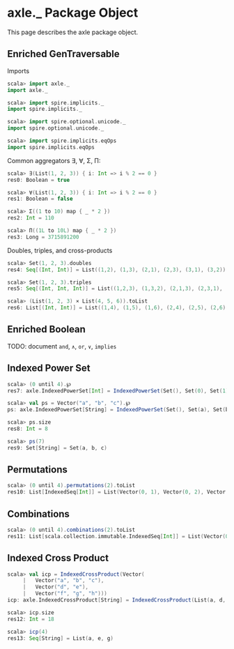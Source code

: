 
axle._ Package Object
=====================

This page describes the axle package object.

Enriched GenTraversable
-----------------------

Imports

```scala
scala> import axle._
import axle._

scala> import spire.implicits._
import spire.implicits._

scala> import spire.optional.unicode._
import spire.optional.unicode._

scala> import spire.implicits.eqOps
import spire.implicits.eqOps
```

Common aggregators ∃, ∀, Σ, Π:

```scala
scala> ∃(List(1, 2, 3)) { i: Int => i % 2 == 0 }
res0: Boolean = true

scala> ∀(List(1, 2, 3)) { i: Int => i % 2 == 0 }
res1: Boolean = false

scala> Σ((1 to 10) map { _ * 2 })
res2: Int = 110

scala> Π((1L to 10L) map { _ * 2 })
res3: Long = 3715891200
```

Doubles, triples, and cross-products

```scala
scala> Set(1, 2, 3).doubles
res4: Seq[(Int, Int)] = List((1,2), (1,3), (2,1), (2,3), (3,1), (3,2))

scala> Set(1, 2, 3).triples
res5: Seq[(Int, Int, Int)] = List((1,2,3), (1,3,2), (2,1,3), (2,3,1), (3,1,2), (3,2,1))

scala> (List(1, 2, 3) ⨯ List(4, 5, 6)).toList
res6: List[(Int, Int)] = List((1,4), (1,5), (1,6), (2,4), (2,5), (2,6), (3,4), (3,5), (3,6))
```

Enriched Boolean
----------------

TODO: document `and`, `∧`, `or`, `∨`, `implies`

Indexed Power Set
-----------------

```scala
scala> (0 until 4).℘
res7: axle.IndexedPowerSet[Int] = IndexedPowerSet(Set(), Set(0), Set(1), Set(0, 1), Set(2), Set(0, 2), Set(1, 2), Set(0, 1, 2), Set(3), Set(0, 3), Set(1, 3), Set(0, 1, 3), Set(2, 3), Set(0, 2, 3), Set(1, 2, 3), Set(0, 1, 2, 3))

scala> val ps = Vector("a", "b", "c").℘
ps: axle.IndexedPowerSet[String] = IndexedPowerSet(Set(), Set(a), Set(b), Set(a, b), Set(c), Set(a, c), Set(b, c), Set(a, b, c))

scala> ps.size
res8: Int = 8

scala> ps(7)
res9: Set[String] = Set(a, b, c)
```

Permutations
------------

```scala
scala> (0 until 4).permutations(2).toList
res10: List[IndexedSeq[Int]] = List(Vector(0, 1), Vector(0, 2), Vector(0, 3), Vector(1, 0), Vector(1, 2), Vector(1, 3), Vector(2, 0), Vector(2, 1), Vector(2, 3), Vector(3, 0), Vector(3, 1), Vector(3, 2))
```

Combinations
------------

```scala
scala> (0 until 4).combinations(2).toList
res11: List[scala.collection.immutable.IndexedSeq[Int]] = List(Vector(0, 1), Vector(0, 2), Vector(0, 3), Vector(1, 2), Vector(1, 3), Vector(2, 3))
```

Indexed Cross Product
---------------------

```scala
scala> val icp = IndexedCrossProduct(Vector(
     |   Vector("a", "b", "c"),
     |   Vector("d", "e"),
     |   Vector("f", "g", "h")))
icp: axle.IndexedCrossProduct[String] = IndexedCrossProduct(List(a, d, f), List(a, d, g), List(a, d, h), List(a, e, f), List(a, e, g), List(a, e, h), List(b, d, f), List(b, d, g), List(b, d, h), List(b, e, f), List(b, e, g), List(b, e, h), List(c, d, f), List(c, d, g), List(c, d, h), List(c, e, f), List(c, e, g), List(c, e, h))

scala> icp.size
res12: Int = 18

scala> icp(4)
res13: Seq[String] = List(a, e, g)
```
